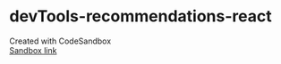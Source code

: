 # devTools-recommendations-react
Created with CodeSandbox   
[Sandbox link](https://codesandbox.io/s/devtools-recommendations-p7qj7)
